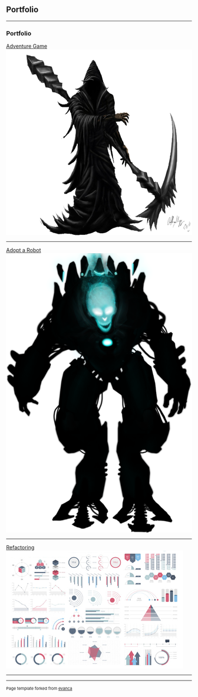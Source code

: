 ## Portfolio

---

### Portfolio

[Adventure Game](/sample_page)
<img src="images/ReaperImage.png?raw=true"/>

---
[Adopt a Robot](/sample_page)
<img src="images/Robot.png?raw=true"/>

---
[Refactoring](/sample_page)
<img src="images/dummy_thumbnail.jpg?raw=true"/>

---





---
<p style="font-size:11px">Page template forked from <a href="https://github.com/evanca/quick-portfolio">evanca</a></p>
<!-- Remove above link if you don't want to attibute -->
